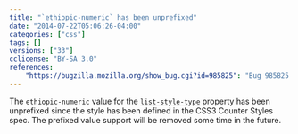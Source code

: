 ```yaml
---
title: "`ethiopic-numeric` has been unprefixed"
date: "2014-07-22T05:06:26-04:00"
categories: ["css"]
tags: []
versions: ["33"]
cclicense: "BY-SA 3.0"
references:
    "https://bugzilla.mozilla.org/show_bug.cgi?id=985825": "Bug 985825 – Unprefix -moz-ethiopic-numeric"
---
```

The `ethiopic-numeric` value for the [`list-style-type`](https://developer.mozilla.org/en-US/docs/Web/CSS/list-style-type) property has been unprefixed since the style has been defined in the CSS3 Counter Styles spec. The prefixed value support will be removed some time in the future.
